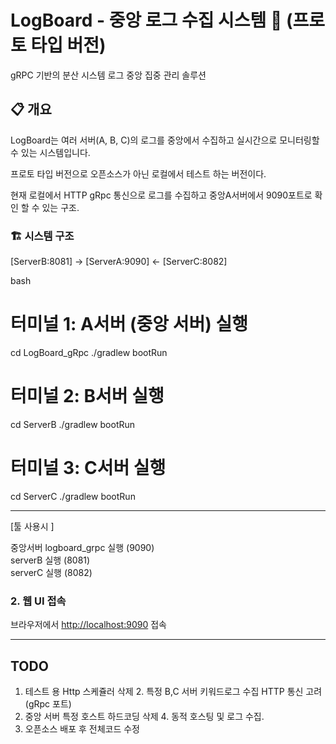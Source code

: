 # LogBoard - 중앙 로그 수집 시스템 🚀 (프로토 타입 버전)

gRPC 기반의 분산 시스템 로그 중앙 집중 관리 솔루션

## 📋 개요

LogBoard는 여러 서버(A, B, C)의 로그를 중앙에서 수집하고 실시간으로 모니터링할 수 있는 시스템입니다.

프로토 타입 버전으로 오픈소스가 아닌 로컬에서 테스트 하는 버전이다.

현재 로컬에서 HTTP gRpc 통신으로 로그를 수집하고 중앙A서버에서 9090포트로 확인 할 수 있는 구조.

### 🏗️ 시스템 구조

[ServerB:8081] -> [ServerA:9090] <- [ServerC:8082]

bash
# 터미널 1: A서버 (중앙 서버) 실행
cd LogBoard_gRpc ./gradlew bootRun
# 터미널 2: B서버 실행
cd ServerB ./gradlew bootRun
# 터미널 3: C서버 실행
cd ServerC ./gradlew bootRun

---
[툴 사용시 ]

중앙서버 logboard_grpc 실행 (9090) <br>
serverB 실행 (8081) <br>
serverC 실행 (8082)


### 2. 웹 UI 접속

브라우저에서 [http://localhost:9090](http://localhost:9090) 접속

---
## TODO 
1. 테스트 용 Http 스케쥴러 삭제 
   2. 특정 B,C 서버 키워드로그 수집 HTTP 통신 고려 (gRpc 포트)
3. 중앙 서버 특정 호스트 하드코딩 삭제 
   4. 동적 호스팅 및 로그 수집.
5. 오픈소스 배포 후 전체코드 수정
